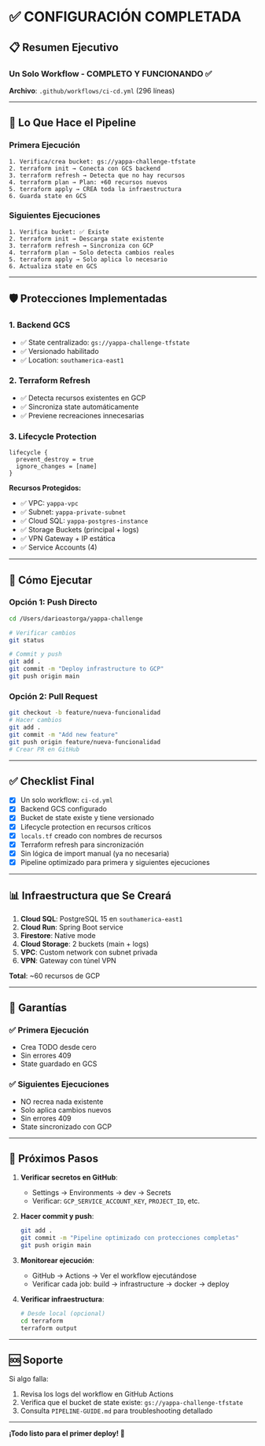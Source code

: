 # ✅ CONFIGURACIÓN COMPLETADA

## 📋 Resumen Ejecutivo

### Un Solo Workflow - COMPLETO Y FUNCIONANDO ✅

**Archivo**: `.github/workflows/ci-cd.yml` (296 líneas)

---

## 🎯 Lo Que Hace el Pipeline

### Primera Ejecución

```
1. Verifica/crea bucket: gs://yappa-challenge-tfstate
2. terraform init → Conecta con GCS backend
3. terraform refresh → Detecta que no hay recursos
4. terraform plan → Plan: +60 recursos nuevos
5. terraform apply → CREA toda la infraestructura
6. Guarda state en GCS
```

### Siguientes Ejecuciones

```
1. Verifica bucket: ✅ Existe
2. terraform init → Descarga state existente
3. terraform refresh → Sincroniza con GCP
4. terraform plan → Solo detecta cambios reales
5. terraform apply → Solo aplica lo necesario
6. Actualiza state en GCS
```

---

## 🛡️ Protecciones Implementadas

### 1. Backend GCS

- ✅ State centralizado: `gs://yappa-challenge-tfstate`
- ✅ Versionado habilitado
- ✅ Location: `southamerica-east1`

### 2. Terraform Refresh

- ✅ Detecta recursos existentes en GCP
- ✅ Sincroniza state automáticamente
- ✅ Previene recreaciones innecesarias

### 3. Lifecycle Protection

```hcl
lifecycle {
  prevent_destroy = true
  ignore_changes = [name]
}
```

**Recursos Protegidos:**

- ✅ VPC: `yappa-vpc`
- ✅ Subnet: `yappa-private-subnet`
- ✅ Cloud SQL: `yappa-postgres-instance`
- ✅ Storage Buckets (principal + logs)
- ✅ VPN Gateway + IP estática
- ✅ Service Accounts (4)

---

## 🚀 Cómo Ejecutar

### Opción 1: Push Directo

```bash
cd /Users/darioastorga/yappa-challenge

# Verificar cambios
git status

# Commit y push
git add .
git commit -m "Deploy infrastructure to GCP"
git push origin main
```

### Opción 2: Pull Request

```bash
git checkout -b feature/nueva-funcionalidad
# Hacer cambios
git add .
git commit -m "Add new feature"
git push origin feature/nueva-funcionalidad
# Crear PR en GitHub
```

---

## ✅ Checklist Final

- [x] Un solo workflow: `ci-cd.yml`
- [x] Backend GCS configurado
- [x] Bucket de state existe y tiene versionado
- [x] Lifecycle protection en recursos críticos
- [x] `locals.tf` creado con nombres de recursos
- [x] Terraform refresh para sincronización
- [x] Sin lógica de import manual (ya no necesaria)
- [x] Pipeline optimizado para primera y siguientes ejecuciones

---

## 📊 Infraestructura que Se Creará

1. **Cloud SQL**: PostgreSQL 15 en `southamerica-east1`
2. **Cloud Run**: Spring Boot service
3. **Firestore**: Native mode
4. **Cloud Storage**: 2 buckets (main + logs)
5. **VPC**: Custom network con subnet privada
6. **VPN**: Gateway con túnel VPN

**Total**: ~60 recursos de GCP

---

## 🎉 Garantías

### ✅ Primera Ejecución

- Crea TODO desde cero
- Sin errores 409
- State guardado en GCS

### ✅ Siguientes Ejecuciones

- NO recrea nada existente
- Solo aplica cambios nuevos
- Sin errores 409
- State sincronizado con GCP

---

## 📝 Próximos Pasos

1. **Verificar secretos en GitHub**:

   - Settings → Environments → dev → Secrets
   - Verificar: `GCP_SERVICE_ACCOUNT_KEY`, `PROJECT_ID`, etc.

2. **Hacer commit y push**:

   ```bash
   git add .
   git commit -m "Pipeline optimizado con protecciones completas"
   git push origin main
   ```

3. **Monitorear ejecución**:

   - GitHub → Actions → Ver el workflow ejecutándose
   - Verificar cada job: build → infrastructure → docker → deploy

4. **Verificar infraestructura**:
   ```bash
   # Desde local (opcional)
   cd terraform
   terraform output
   ```

---

## 🆘 Soporte

Si algo falla:

1. Revisa los logs del workflow en GitHub Actions
2. Verifica que el bucket de state existe: `gs://yappa-challenge-tfstate`
3. Consulta `PIPELINE-GUIDE.md` para troubleshooting detallado

---

**¡Todo listo para el primer deploy! 🚀**
